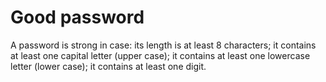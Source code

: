 # Good password

A password is strong in case:
its length is at least 8 characters;
it contains at least one capital letter (upper case);
it contains at least one lowercase letter (lower case);
it contains at least one digit.
